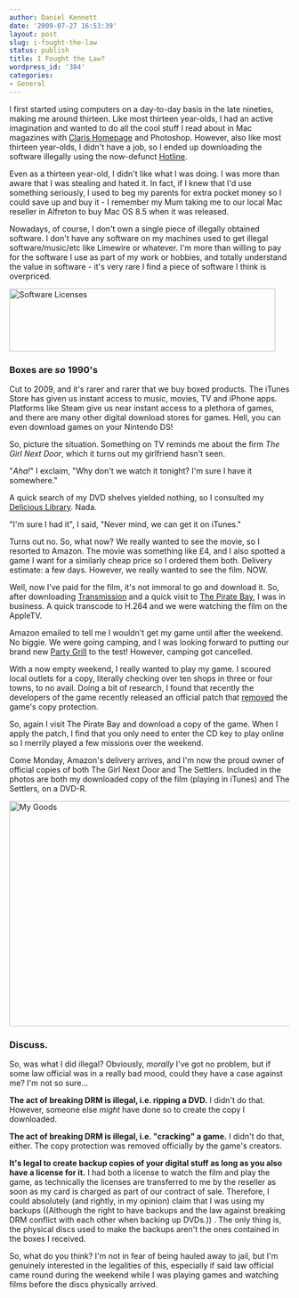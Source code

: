 ```yaml
---
author: Daniel Kennett
date: '2009-07-27 16:53:39'
layout: post
slug: i-fought-the-law
status: publish
title: I Fought the Law?
wordpress_id: '384'
categories:
- General
---
```


I first started using computers on a day-to-day basis in the late nineties, making me around thirteen. Like most thirteen year-olds, I had an active imagination and wanted to do all the cool stuff I read about in Mac magazines with <a href="http://en.wikipedia.org/wiki/Claris_Homepage">Claris Homepage</a> and Photoshop. However, also like most thirteen year-olds, I didn't have a job, so I ended up downloading the software illegally using the now-defunct <a href="http://en.wikipedia.org/wiki/Hotline_Communications">Hotline</a>.

Even as a thirteen year-old, I didn't like what I was doing. I was more than aware that I was stealing and hated it. In fact, if I knew that I'd use something seriously, I used to beg my parents for extra pocket money so I could save up and buy it - I remember my Mum taking me to our local Mac reseller in Alfreton to buy Mac OS 8.5 when it was released. 

Nowadays, of course, I don't own a single piece of illegally obtained software. I don't have any software on my machines used to get illegal software/music/etc like Limewire or whatever. I'm more than willing to pay for the software I use as part of my work or hobbies, and totally understand the value in software - it's very rare I find a piece of software I think is overpriced.

<img src="http://danielkennett.org/wp-content/uploads/2009/07/licenses-small.png" alt="Software Licenses" title="Software Licenses" width="478" height="113" class="aligncenter size-full wp-image-387" />

<h3>Boxes are <em>so</em> 1990's</h3>

Cut to 2009, and it's rarer and rarer that we buy boxed products. The iTunes Store has given us instant access to music, movies, TV and iPhone apps. Platforms like Steam give us near instant access to a plethora of games, and there are many other digital download stores for games. Hell, you can even download games on your Nintendo DS!

So, picture the situation. Something on TV reminds me about the firm <em>The Girl Next Door</em>, which it turns out my girlfriend hasn't seen. 

"<em>Aha!</em>" I exclaim, "Why don't we watch it tonight? I'm sure I have it somewhere."

A quick search of my DVD shelves yielded nothing, so I consulted my <a href="http://danielkennett.org/deliciouslibrary/">Delicious Library</a>. Nada. 

"I'm sure I had it", I said, "Never mind, we can get it on iTunes."

Turns out no. So, what now? We really wanted to see the movie, so I resorted to Amazon. The movie was something like £4, and I also spotted a game I want for a similarly cheap price so I ordered them both. Delivery estimate: a few days. However, we really wanted to see the film. NOW. 

<!--more-->

Well, now I've paid for the film, it's not immoral to go and download it. So, after downloading <a href="http://www.transmissionbt.com/">Transmission</a> and a quick visit to <a href="http://thepiratebay.org/">The Pirate Bay</a>, I was in business. A quick transcode to H.264 and we were watching the film on the AppleTV. 

Amazon emailed to tell me I wouldn't get my game until after the weekend. No biggie. We were going camping, and I was looking forward to putting our brand new <a href="http://www.campingaz.com/p-23123-party-grill174-carry-bag.aspx">Party Grill</a> to the test! However, camping got cancelled. 

With a now empty weekend, I really wanted to play my game. I scoured local outlets for a copy, literally checking over ten shops in three or four towns, to no avail. Doing a bit of research, I found that recently the developers of the game recently released an official patch that <a href="http://forums.ubi.com/eve/forums/a/tpc/f/6061083365/m/4261053247?r=1931093247#1931093247">removed</a> the game's copy protection.

So, again I visit The Pirate Bay and download a copy of the game. When I apply the patch, I find that you only need to enter the CD key to play online so I merrily played a few missions over the weekend. 

Come Monday, Amazon's delivery arrives, and I'm now the proud owner of official copies of both The Girl Next Door and The Settlers. Included in the photos are both my downloaded copy of the film (playing in iTunes) and The Settlers, on a DVD-R. 

<a href="http://danielkennett.org/wp-content/uploads/2009/07/settlers-big.jpg"><img src="http://danielkennett.org/wp-content/uploads/2009/07/settlers.jpg" alt="My Goods" title="My Goods" width="540" height="405" class="aligncenter size-full wp-image-391" /></a>


<h3>Discuss.</h3>

So, was what I did illegal? Obviously, <em>morally</em> I've got no problem, but if some law official was in a really bad mood, could they have a case against me? I'm not so sure...

<strong>The act of breaking DRM is illegal, i.e. ripping a DVD.</strong>
I didn't do that. However, someone else <em>might</em> have done so to create the copy I downloaded.

<strong>The act of breaking DRM is illegal, i.e. "cracking" a game.</strong>
I didn't do that, either. The copy protection was removed officially by the game's creators.

<strong>It's legal to create backup copies of your digital stuff as long as you also have a license for it.</strong>
I had both a license to watch the film and play the game, as technically the licenses are transferred to me by the reseller as soon as my card is charged as part of our contract of sale. Therefore, I could absolutely (and rightly, in my opinion) claim that I was using my backups ((Although the right to have backups and the law against breaking DRM conflict with each other when backing up DVDs.)) . The only thing is, the physical discs used to make the backups aren't the ones contained in the boxes I received.

So, what do you think? I'm not in fear of being hauled away to jail, but I'm genuinely interested in the legalities of this, especially if said law official came round during the weekend while I was playing games and watching films before the discs physically arrived. 